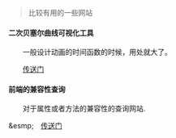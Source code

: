 > 比较有用的一些网站

#### 二次贝塞尔曲线可视化工具

&emsp;&emsp;一般设计动画的时间函数的时候，用处就大了。

&emsp;&emsp;[传送门](http://cubic-bezier.com/)

#### 前端的兼容性查询

&emsp;&emsp;对于属性或者方法的兼容性的查询网站.

&esmp;&emsp;[传送门](http://caniuse.com/)

